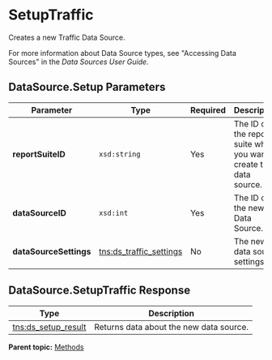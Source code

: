 # SetupTraffic

Creates a new Traffic Data Source.

For more information about Data Source types, see "Accessing Data Sources" in the *Data Sources User Guide*.

## DataSource.Setup Parameters

|Parameter|Type|Required|Description|
|---------|----|--------|-----------|
|**reportSuiteID** |`xsd:string` |Yes| The ID of the report suite where you want to create this data source. |
|**dataSourceID** |`xsd:int` |Yes| The ID of the new Data Source. |
|**dataSourceSettings** |[tns:ds_traffic_settings](../data_types/r_ds_traffic_settings.md#) |No| The new data source settings. |

## DataSource.SetupTraffic Response

|Type|Description|
|----|-----------|
|[tns:ds_setup_result](../data_types/r_ds_setup_result.md#) | Returns data about the new data source. |

**Parent topic:** [Methods](../methods/c_data_sources_methods.md)

